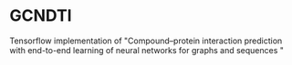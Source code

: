 # GCNDTI
Tensorflow implementation of "Compound–protein interaction prediction with end-to-end learning of neural networks for graphs and sequences "